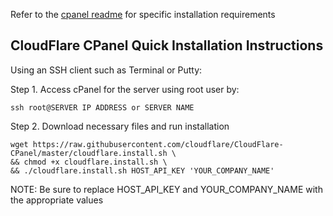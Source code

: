 Refer to the [cpanel readme](cloudflare/README) for specific installation requirements

## CloudFlare CPanel Quick Installation Instructions

Using an SSH client such as Terminal or Putty:

Step 1. Access cPanel for the server using root user by:

`ssh root@SERVER IP ADDRESS or SERVER NAME`

Step 2. Download necessary files and run installation

```
wget https://raw.githubusercontent.com/cloudflare/CloudFlare-CPanel/master/cloudflare.install.sh \
&& chmod +x cloudflare.install.sh \
&& ./cloudflare.install.sh HOST_API_KEY 'YOUR_COMPANY_NAME'
```

NOTE: Be sure to replace HOST_API_KEY and YOUR_COMPANY_NAME with the appropriate values
